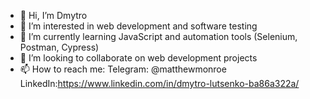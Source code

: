 - 👋 Hi, I’m Dmytro
- 👀 I’m interested in web development and software testing
- 🌱 I’m currently learning JavaScript and automation tools (Selenium, Postman, Cypress)
- 💞️ I’m looking to collaborate on web development projects
- 📫 How to reach me:
Telegram: @matthewmonroe
LinkedIn:https://www.linkedin.com/in/dmytro-lutsenko-ba86a322a/
